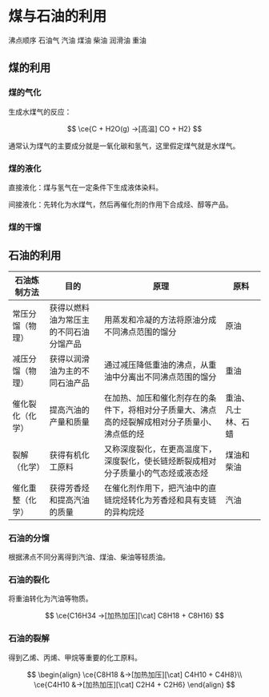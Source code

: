 # 煤与石油的利用

沸点顺序
石油气 汽油 煤油 柴油 润滑油 重油

## 煤的利用

### 煤的气化

生成水煤气的反应：

$$
\ce{C + H2O(g) ->[高温] CO + H2}
$$

通常认为煤气的主要成分就是一氧化碳和氢气，这里假定煤气就是水煤气。

### 煤的液化

直接液化：煤与氢气在一定条件下生成液体染料。

间接液化：先转化为水煤气，然后再催化剂的作用下合成烃、醇等产品。

### 煤的干馏

## 石油的利用

| 石油炼制方法           | 目的                                   | 原理                                                                 | 原料                   |
|------------------------|----------------------------------------|----------------------------------------------------------------------|------------------------|
| 常压分馏（物理）       | 获得以燃料油为常压主的不同石油分馏产品 | 用蒸发和冷凝的方法将原油分成不同沸点范围的馏分                         | 原油                   |
| 减压分馏（物理）       | 获得以润滑油为主的不同石油产品         | 通过减压降低重油的沸点，从重油中分离出不同沸点范围的馏分               | 重油                   |
| 催化裂化（化学）       | 提高汽油的产量和质量                   | 在加热、加压和催化剂存在的条件下，将相对分子质量大、沸点高的烃裂解成相对分子质量小、沸点低的烃 | 重油、凡士林、石蜡     |
| 裂解（化学）           | 获得有机化工原料                       | 又称深度裂化，在更高温度下，深度裂化，使长链烃断裂成相对分子质量小的气态烃或液态烃           | 煤油和柴油             |
| 催化重整（化学）       | 获得芳香烃和提高汽油的质量             | 在催化剂作用下，把汽油中的直链烷烃转化为芳香烃和具有支链的异构烷烃                         | 汽油                   |

### 石油的分馏

根据沸点不同分离得到汽油、煤油、柴油等轻质油。

### 石油的裂化

将重油转化为汽油等物质。

$$
\ce{C16H34 ->[加热加压][\cat] C8H18 + C8H16}
$$

### 石油的裂解

得到乙烯、丙烯、甲烷等重要的化工原料。

$$
\begin{align}
\ce{C8H18 &->[加热加压][\cat] C4H10 + C4H8}\\
\ce{C4H10 &->[加热加压][\cat] C2H4 + C2H6}
\end{align}
$$
